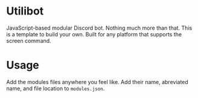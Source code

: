 # Utilibot

JavaScript-based modular Discord bot. Nothing much more than that. This is a template to build your own. Built for any platform that supports the screen command.

# Usage

Add the modules files anywhere you feel like. Add their name, abreviated name, and file location to ``modules.json``.
